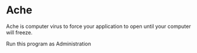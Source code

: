 # Ache
Ache is computer virus to force your application to open until your computer will freeze.

Run this program as Administration 
